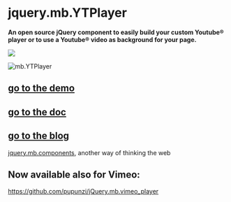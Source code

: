 # jquery.mb.YTPlayer

__An open source jQuery component to easily build your custom Youtube® player or to use a Youtube® video as background for your page.__

[![](https://data.jsdelivr.com/v1/package/npm/jquery.mb.ytplayer/badge)](https://www.jsdelivr.com/package/npm/jquery.mb.ytplayer)

![mb.YTPlayer](http://pupunzi.open-lab.com/wp-content/uploads/2010/06/DSC03762.jpg)

## [go to the demo](http://pupunzi.com/#mb.components/mb.YTPlayer/YTPlayer.html)
## [go to the doc](http://wiki.github.com/pupunzi/jquery.mb.YTPlayer/)
## [go to the blog](http://pupunzi.open-lab.com/mb-jquery-components/jquery-mb-YTPlayer/)


[jquery.mb.components](http://pupunzi.com/), another way of thinking the web


## Now available also for **Vimeo**: 
https://github.com/pupunzi/jQuery.mb.vimeo_player
